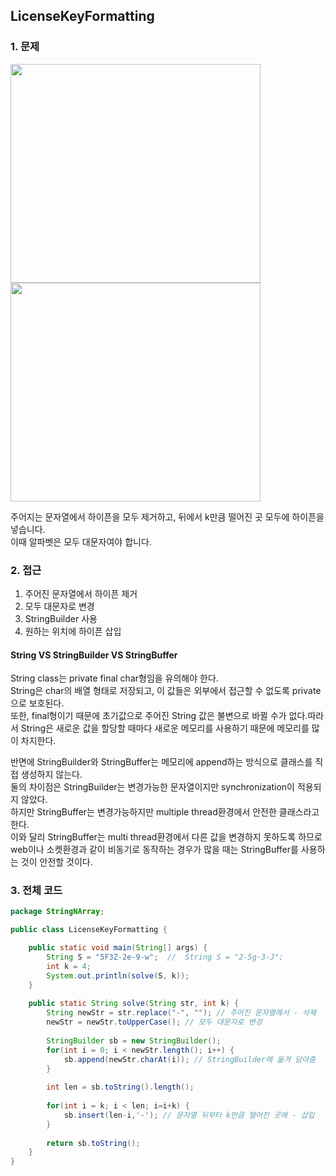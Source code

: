 ## LicenseKeyFormatting

### 1. 문제
<img src = "https://user-images.githubusercontent.com/68332512/100534866-10c7b880-3257-11eb-8e3e-c8ae64df4666.PNG" width = "400" height = "350"><img src = "https://user-images.githubusercontent.com/68332512/100534891-508ea000-3257-11eb-9cbc-717aeff63223.PNG" width = "400" height = "350">


주어지는 문자열에서 하이픈을 모두 제거하고, 뒤에서 k만큼 떨어진 곳 모두에 하이픈을 넣습니다. <br>
이때 알파벳은 모두 대문자여야 합니다.

### 2. 접근
1) 주어진 문자열에서 하이픈 제거
2) 모두 대문자로 변경
3) StringBuilder 사용
4) 원하는 위치에 하이픈 삽입

#### String VS StringBuilder VS StringBuffer
String class는 private final char형임을 유의해야 한다. <br>
String은 char의 배열 형태로 저장되고, 이 값들은 외부에서 접근할 수 없도록 private으로 보호된다.<br>
또한, final형이기 때문에 초기값으로 주어진 String 값은 불변으로 바뀔 수가 없다.따라서 String은 새로운 값을 할당할 때마다 새로운 메모리를 사용하기 때문에 메모리를 많이 차지한다.<br>

반면에 StringBuilder와 StringBuffer는 메모리에 append하는 방식으로 클래스를 직접 생성하지 않는다.<br>
둘의 차이점은 StringBuilder는 변경가능한 문자열이지만 synchronization이 적용되지 않았다. <br>
하지만 StringBuffer는 변경가능하지만 multiple thread환경에서 안전한 클래스라고 한다. <br>
이와 달리 StringBuffer는 multi thread환경에서 다른 값을 변경하지 못하도록 하므로 web이나 소켓환경과 같이 비동기로 동작하는 경우가 많을 때는 StringBuffer를 사용하는 것이 안전할 것이다.

### 3. 전체 코드
```java
package StringNArray;

public class LicenseKeyFormatting {

	public static void main(String[] args) {
		String S = "5F3Z-2e-9-w";  //  String S = "2-5g-3-J";
		int k = 4;
		System.out.println(solve(S, k));
	}
	
	public static String solve(String str, int k) {
		String newStr = str.replace("-", ""); // 주어진 문자열에서 - 삭제
		newStr = newStr.toUpperCase(); // 모두 대문자로 변겅
		
		StringBuilder sb = new StringBuilder(); 
		for(int i = 0; i < newStr.length(); i++) {
			sb.append(newStr.charAt(i)); // StringBuilder에 옮겨 담아줌
		}
		
		int len = sb.toString().length();
		
		for(int i = k; i < len; i=i+k) {
			sb.insert(len-i,'-'); // 문자열 뒤부터 k만큼 떨어진 곳에 - 삽입
		}
		
		return sb.toString();
	}
}

```

